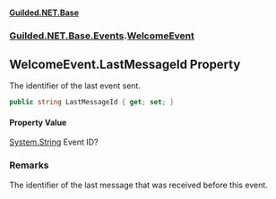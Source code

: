 
#### [Guilded.NET.Base](Guilded_NET_Base 'Guilded_NET_Base')
### [Guilded.NET.Base.Events](Guilded_NET_Base#Guilded_NET_Base_Events 'Guilded.NET.Base.Events').[WelcomeEvent](WelcomeEvent 'Guilded.NET.Base.Events.WelcomeEvent')
## WelcomeEvent.LastMessageId Property
The identifier of the last event sent.  
```csharp
public string LastMessageId { get; set; }
```

#### Property Value
[System.String](https://docs.microsoft.com/en-us/dotnet/api/System.String 'System.String')
Event ID?
### Remarks
The identifier of the last message that was received before this event.
